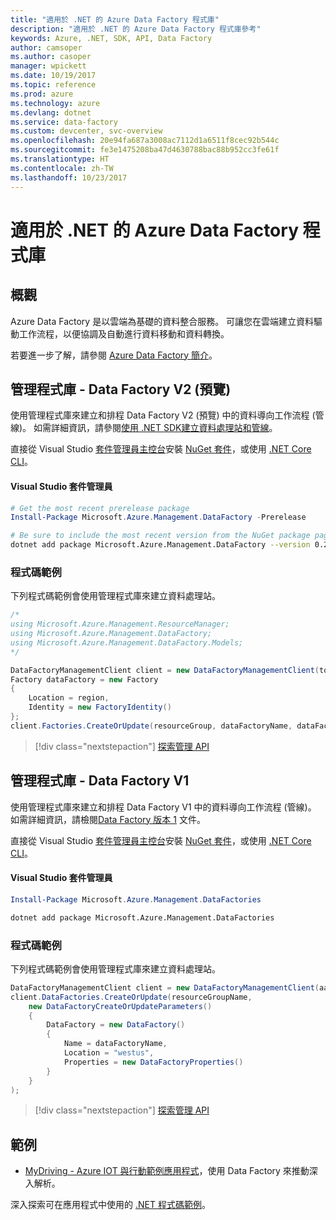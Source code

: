 ```yaml
---
title: "適用於 .NET 的 Azure Data Factory 程式庫"
description: "適用於 .NET 的 Azure Data Factory 程式庫參考"
keywords: Azure, .NET, SDK, API, Data Factory
author: camsoper
ms.author: casoper
manager: wpickett
ms.date: 10/19/2017
ms.topic: reference
ms.prod: azure
ms.technology: azure
ms.devlang: dotnet
ms.service: data-factory
ms.custom: devcenter, svc-overview
ms.openlocfilehash: 20e94fa687a3008ac7112d1a6511f8cec92b544c
ms.sourcegitcommit: fe3e1475208ba47d4630788bac88b952cc3fe61f
ms.translationtype: HT
ms.contentlocale: zh-TW
ms.lasthandoff: 10/23/2017
---
```

# <a name="azure-data-factory-libraries-for-net"></a>適用於 .NET 的 Azure Data Factory 程式庫

## <a name="overview"></a>概觀

Azure Data Factory 是以雲端為基礎的資料整合服務。 可讓您在雲端建立資料驅動工作流程，以便協調及自動進行資料移動和資料轉換。

若要進一步了解，請參閱 [Azure Data Factory 簡介](/azure/data-factory/data-factory-introduction)。

## <a name="management-library---data-factory-v2-preview"></a>管理程式庫 - Data Factory V2 (預覽)

使用管理程式庫來建立和排程 Data Factory V2 (預覽) 中的資料導向工作流程 (管線)。  如需詳細資訊，請參閱[使用 .NET SDK建立資料處理站和管線](/azure/data-factory/quickstart-create-data-factory-dot-net)。

直接從 Visual Studio [套件管理員主控台][PackageManager]安裝 [NuGet 套件](https://www.nuget.org/packages/Microsoft.Azure.Management.DataFactory)，或使用 [.NET Core CLI][DotNetCLI]。

#### <a name="visual-studio-package-manager"></a>Visual Studio 套件管理員

```powershell
# Get the most recent prerelease package
Install-Package Microsoft.Azure.Management.DataFactory -Prerelease
```

```bash
# Be sure to include the most recent version from the NuGet package page
dotnet add package Microsoft.Azure.Management.DataFactory --version 0.2.0-preview
```

### <a name="code-example"></a>程式碼範例

下列程式碼範例會使用管理程式庫來建立資料處理站。

```csharp
/*
using Microsoft.Azure.Management.ResourceManager;
using Microsoft.Azure.Management.DataFactory;
using Microsoft.Azure.Management.DataFactory.Models;
*/

DataFactoryManagementClient client = new DataFactoryManagementClient(tokenCredentials) { SubscriptionId = subscriptionId };
Factory dataFactory = new Factory
{
    Location = region,
    Identity = new FactoryIdentity()
};
client.Factories.CreateOrUpdate(resourceGroup, dataFactoryName, dataFactory);
```

> [!div class="nextstepaction"]
> [探索管理 API](/dotnet/api/microsoft.azure.management.datafactory)

## <a name="management-library---data-factory-v1"></a>管理程式庫 - Data Factory V1

使用管理程式庫來建立和排程 Data Factory V1 中的資料導向工作流程 (管線)。  如需詳細資訊，請檢閱[Data Factory 版本 1](/azure/data-factory/v1/data-factory-introduction) 文件。

直接從 Visual Studio [套件管理員主控台][PackageManager]安裝 [NuGet 套件](https://www.nuget.org/packages/Microsoft.Azure.Management.DataFactories)，或使用 [.NET Core CLI][DotNetCLI]。

#### <a name="visual-studio-package-manager"></a>Visual Studio 套件管理員

```powershell
Install-Package Microsoft.Azure.Management.DataFactories
```

```bash
dotnet add package Microsoft.Azure.Management.DataFactories
```

### <a name="code-example"></a>程式碼範例

下列程式碼範例會使用管理程式庫來建立資料處理站。

```csharp
DataFactoryManagementClient client = new DataFactoryManagementClient(aadTokenCredentials, resourceManagerUri);
client.DataFactories.CreateOrUpdate(resourceGroupName,
    new DataFactoryCreateOrUpdateParameters()
    {
        DataFactory = new DataFactory()
        {
            Name = dataFactoryName,
            Location = "westus",
            Properties = new DataFactoryProperties()
        }
    }
);
```

> [!div class="nextstepaction"]
> [探索管理 API](/dotnet/api/overview/azure/datafactories/management)

## <a name="samples"></a>範例

* [MyDriving - Azure IOT 與行動範例應用程式](https://azure.microsoft.com/resources/samples/mydriving/)，使用 Data Factory 來推動深入解析。

深入探索可在應用程式中使用的 [.NET 程式碼範例](https://azure.microsoft.com/resources/samples/?platform=dotnet)。

[PackageManager]: https://docs.microsoft.com/nuget/tools/package-manager-console
[DotNetCLI]: https://docs.microsoft.com/dotnet/core/tools/dotnet-add-package
